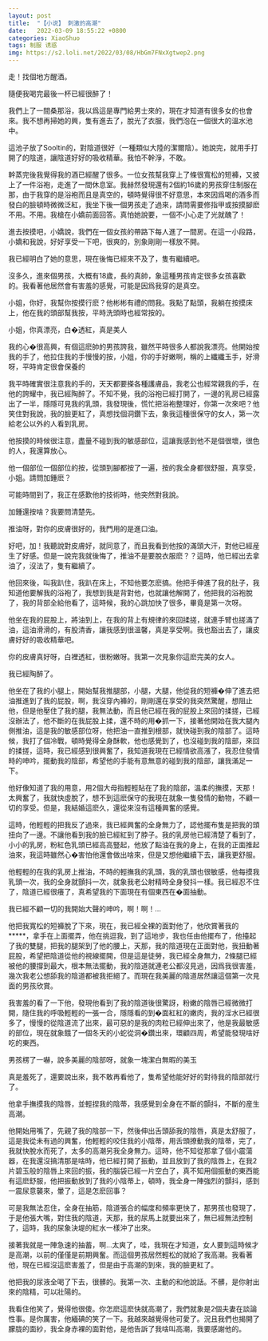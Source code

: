 ```yaml
---
layout: post
title:  "【小说】 刺激的高潮"
date:   2022-03-09 18:55:22 +0800
categories: XiaoShuo
tags: 制服 诱惑
img: https://s2.loli.net/2022/03/08/HbGm7FNxXgtwep2.png
---
```

走！找個地方醒酒。

隨便我喝完最後一杯已經很醉了！

我們上了一間桑那浴，我以爲這是專門給男士來的，現在才知道有很多女的也會來。我不想再掃她的興，隻有進去了，脫光了衣服，我們泡在一個很大的溫水池中。

這池子放了Sooltin的，對陰道很好（一種類似大陸的潔爾陰）。她說完，就用手打開了的陰道，讓陰道好好的吸收精華。我怕不幹淨，不敢。

幹蒸完後我覺得我的酒已經醒了很多。一位女孩幫我穿上了條很寬松的短褲，又披上了一件浴袍，走進了一間休息室。我赫然發現還有2個約16歲的男孩穿住制服在那，由于我穿的是浴袍而且是真空的，頓時覺得很不好意思，本來因爲喝的酒多而發白的臉頓時微微泛紅，我坐下後一個男孩走了過來，請問需要修指甲或按摸腳麽不用。不用。我槍在小嬌前面回答。真怕她說要，一個不小心走了光就醜了！

進去按摸吧，小嬌說，我們在一個女孩的帶路下每人進了一間房。在這一小段路，小嬌和我說，好好享受一下吧，很爽的，別象剛剛一樣放不開。

我已經明白了她的意思，現在後悔已經來不及了，隻有繼續吧。

沒多久，進來個男孩，大概有18歲，長的真帥，象這種男孩肯定很多女孩喜歡的。我看著他居然會有害羞的感覺，可能是因爲我穿的是真空。

小姐，你好，我幫你按摸行麽？他彬彬有禮的問我。我點了點頭，我躺在按摸床上，他在我的頭部幫我按，平時洗頭時也經常按的。

小姐，你真漂亮，白�透紅，真是美人

我的心�很高興，有個這麽帥的男孩誇我，雖然平時很多人都說我漂亮。他開始按我的手了，他拉住我的手慢慢的按，小姐，你的手好嫩啊，稱的上纖纖玉手，好滑呀，平時肯定很會保養的

我平時確實很注意我的手的，天天都要搽各種護膚品，我老公也經常親我的手，在他的誇耀中，我已經陶醉了。不知不覺，我的浴袍已經打開了，一邊的乳房已經露出了一半，隱隱可見我的乳頭，我發現後，慌忙把浴袍整理好，你第一次來吧？他笑住對我說，我的臉更紅了，真想找個洞鑽下去，象我這種很保守的女人，第一次給老公以外的人看到乳房。

他按摸的時候很注意，盡量不碰到我的敏感部位，這讓我感到他不是個很壞，很色的人，我還算放心。

他一個部位一個部位的按，從頭到腳都按了一遍，按的我全身都很舒服，真享受，小姐。請問加鍾麽？

可能時間到了，我正在感歎他的技術時，他突然對我說。

加鍾還按啥？我要問清楚先。

推油呀，對你的皮膚很好的，我門用的是進口油。

好吧，加！我聽說對皮膚好，就同意了，而且我看到他按的滿頭大汗，對他已經産生了好感。但是一說完我就後悔了，推油不是要脫衣服麽？？這時，他已經出去拿油了，沒法了，隻有繼續了。

他回來後，叫我趴住，我趴在床上，不知他要怎麽搞。他把手伸進了我的肚子，我知道他要解我的浴袍了，我想到我是背對他，也就讓他解開了，他把我的浴袍脫了，我的背部全給他看了，這時候，我的心跳加快了很多，畢竟是第一次呀。

他坐在我的屁股上，將油到上，在我的背上有規律的來回揉搓，就連手臂也搓滿了油，這油滑滑的，有股清香，讓我感到很溫馨，真是享受啊。我也豁出去了，讓皮膚好好的吸收精華吧。

你的皮膚真好呀，白裡透紅，很粉嫩呀。我第一次見象你這麽完美的女人。

我已經陶醉了。

他坐在了我的小腿上，開始幫我推腿部，小腿，大腿，他從我的短褲�伸了進去把油推進到了我的屁股，啊，我沒穿內褲的，剛剛還在享受的我突然驚醒，想阻止他，但是他壓住了我的腿，我無法動，而且他已經在我的屁股上來回的揉搓，已經沒辦法了，他不斷的在我屁股上揉，還不時的用�抓一下，接著他開始在我大腿內側推油，這是我的敏感部位呀，他把油一直推到根部，就快碰到我的陰部了。這時候，我打了個冷戰，頓時覺得全身酥軟，他也感覺到了，也沒碰到我的陰部，來回的揉搓，這時，我已經感到很興奮了，我知道我現在已經情欲高漲了，我忍住發情時的呻吟，擺動我的陰部，希望他的手能有意無意的碰到我的陰部，讓我滿足一下。

他好像知道了我的用意，用2個大母指輕輕貼在了我的陰部，溫柔的撫摸，天那！太興奮了，我就快虛脫了，想不到這麽保守的我現在就象一隻發情的動物，不顧一切的享受。但是，我結婚這麽久，還從來沒有這種興奮的感覺。

這時，他輕輕的把我反了過來，我已經興奮的全身無力了，認他擺布隻是把我的頭扭向了一邊。不讓他看到我的臉已經紅到了脖子。我的乳房他已經清楚了看到了，小小的乳房，粉紅色乳頭已經高高豎起，他放了點油在我的身上，在我的正面推起油來，我這時雖然心�害怕他還會做出啥來，但是又想他繼續下去，讓我更舒服。

他輕輕的在我的乳房上推油，不時的輕撫我的乳頭，我的乳頭也很敏感，他每摸我乳頭一次，我的全身就顫抖一次，就象我老公射精時全身發抖一樣。我已經忍不住了，陰道已經很癢了，真希望我的下面現在有個東西在�面抽動。

我已經不顧一切的我開始大聲的呻吟，啊！啊！…

他把我寬松的短褲脫了下來，現在，我已經全裸的面對他了，他欣賞著我的*****，拿手在上面擺弄，他在挑逗我，到了這地步，我也任由他擺布了，他擡起了我的雙腿，把我的腿架到了他的腰上，天那，我的陰道現在正面對他，我扭動著屁股，希望把陰道從他的視線擺開，但是這是徒勞，我已經全身無力，2條腿已經被他的腰撐到最大，根本無法擺動，我的陰道就連老公都沒見過，因爲我很害羞，幾次我老公想舔我的陰道都被我拒絕了。而現在我美麗的陰道居然讓這個第一次見面的男孩欣賞。

我害羞的看了一下他，發現他看到了我的陰道後很驚訝，粉嫩的陰唇已經微微打開，隨住我的呼吸輕輕的一張一合，隱隱看的到�面紅紅的嫩肉，我的淫水已經很多了，慢慢的從陰道流了出來，最可惡的是我的肉粒已經伸出來了，他是我最敏感的部位，現在就象餓了一個冬天的小蛇從洞�鑽出來，環顧四周，希望能發現啥好吃的東西。

男孩楞了一嚇，說多美麗的陰部呀，就象一塊潔白無暇的美玉

真是羞死了，還要說出來，我不敢再看他了，隻希望他能好好的對待我的陰部就行了。

他拿手撫摸我的陰唇，並輕捏我的陰蒂，我感覺到全身在不斷的顫抖，不斷的産生高潮。

他開始用嘴了，先親了我的陰部一下，然後伸出舌頭舔我的陰唇，真是太舒服了，這是我從未有過的興奮，他輕輕的咬住我的小陰蒂，用舌頭撩動我的陰蒂，完了，我就快脫水而死了，太多的高潮另我全身無力。這時，他不知從那拿了個小震蕩器，在我還沒搞清那是啥時，他已經打開了振動，並且放到了我的陰唇上，在我2片碧玉般的陰唇上來回的振，我的腦袋已經一片空白了，真不知用個振動的東西能有這麽舒服，他把振動放到了我的小陰蒂上，頓時，我全身一陣強烈的顫抖，感到一震尿意襲來，暈了，這是怎麽回事？

可是我無法忍住，全身在抽筋，陰道張合的幅度和頻率更快了，那男孩也發現了，于是他張大嘴，對住我的陰道，天那，我的尿馬上就要出來了，無已經無法控制了，這時，我的尿象決堤的紅水一樣沖了出來。

接著我就是一陣急速的抽蓄，啊…太爽了，哇，我現在才知道，女人要到這時候才是高潮，以前的僅僅是前期興奮。而這個男孩居然輕松的就給了我高潮。我看著他，現在已經沒這麽害羞了，但是由于高潮的到來，我的臉更紅了。

他把我的尿液全喝了下去，很髒的。我第一次、主動的和他說話。不髒，是你射出來的陰精，可以壯陽的。

我看住他笑了，覺得他很傻。你怎麽這麽快就高潮了，我們就象是2個夫妻在談論性事。是你厲害，他緬碘的笑了一下。我越來越覺得他可愛了。況且我們也揭開了朦胧的面紗，我全身赤裸的面對他，是他告訴了我啥叫高潮，我要感謝他的。
